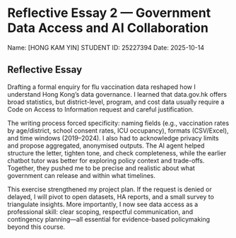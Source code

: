 # Reflective Essay 2 — Government Data Access and AI Collaboration

Name: [HONG KAM YIN]
STUDENT ID: 25227394
Date: 2025-10-14

## Reflective Essay

Drafting a formal enquiry for flu vaccination data reshaped how I understand Hong Kong’s data governance. I learned that data.gov.hk offers broad statistics, but district-level, program, and cost data usually require a Code on Access to Information request and careful justification.

The writing process forced specificity: naming fields (e.g., vaccination rates by age/district, school consent rates, ICU occupancy), formats (CSV/Excel), and time windows (2019–2024). I also had to acknowledge privacy limits and propose aggregated, anonymised outputs. The AI agent helped structure the letter, tighten tone, and check completeness, while the earlier chatbot tutor was better for exploring policy context and trade-offs. Together, they pushed me to be precise and realistic about what government can release and within what timelines.

This exercise strengthened my project plan. If the request is denied or delayed, I will pivot to open datasets, HA reports, and a small survey to triangulate insights. More importantly, I now see data access as a professional skill: clear scoping, respectful communication, and contingency planning—all essential for evidence-based policymaking beyond this course.
